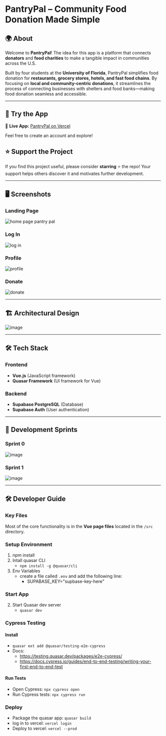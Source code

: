 # **PantryPal – Community Food Donation Made Simple**  

## 🌍 About  

Welcome to **PantryPal**! The idea for this app is a platform that connects **donators** and **food charities** to make a tangible impact in communities across the U.S.  

Built by four students at the **University of Florida**, PantryPal simplifies food donation for **restaurants, grocery stores, hotels, and fast food chains**. By focusing on **local and community-centric donations**, it streamlines the process of connecting businesses with shelters and food banks—making food donation seamless and accessible.  

---

## 📱 Try the App  

🔗 **Live App:** [PantryPal on Vercel](https://pantrypal-lac.vercel.app/#/)  

Feel free to create an account and explore!

## ⭐ Support the Project  
If you find this project useful, please consider **starring** ⭐ the repo! Your support helps others discover it and motivates further development.  

---

## 🖥️ **Screenshots**  

### **Landing Page**  
![home page pantry pal](https://github.com/user-attachments/assets/853163dc-cb5b-42fd-8089-26bef848ee37)  

### **Log In**  
![log in](https://github.com/user-attachments/assets/e9ee5daf-518f-490f-b867-0ceca68ed284)  

### **Profile**  
![profile](https://github.com/user-attachments/assets/ca65b2ca-cf3f-43f0-bc42-f16c4cf3202c)  

### **Donate**  
![donate](https://github.com/user-attachments/assets/12b37aba-1110-4839-9309-2bc5ca57a11d)  

---

## 🏗 **Architectural Design**  
![image](https://github.com/user-attachments/assets/000ef3d3-657b-4b3e-8071-195e989b9789)  

---

## 🛠 **Tech Stack**  

### **Frontend**  
- **Vue.js** (JavaScript framework)  
- **Quasar Framework** (UI framework for Vue)  

### **Backend**  
- **Supabase PostgreSQL** (Database)  
- **Supabase Auth** (User authentication)  

---

## 🚀 Development Sprints  

### **Sprint 0**  
![image](https://github.com/user-attachments/assets/6f6a0619-d544-4f57-9855-7728d0e5da9d)  

### **Sprint 1**  
![image](https://github.com/user-attachments/assets/559bb532-84a0-4589-aa1d-47eaa6b6b89c)  

---

## 🛠 **Developer Guide**  

### **Key Files**  
Most of the core functionality is in the **Vue page files** located in the `/src` directory.  

### **Setup Environment** 

1. npm install
2. Intall quasar CLI
    - `npm install -g @quasar/cli`
3. Env Variables
    - create a file called `.env`  and add the following line:
        - SUPABASE_KEY="supbase-key-here"
    
### Start App

2. Start Quasar dev server
    - `quasar dev`

### Cypress Testing

#### Install 

- `quasar ext add @quasar/testing-e2e-cypress`
- Docs: 
  - https://testing.quasar.dev/packages/e2e-cypress/
  - https://docs.cypress.io/guides/end-to-end-testing/writing-your-first-end-to-end-test

#### Run Tests

- Open Cypress: `npx cypress open`
- Run Cypress tests: `npx cypress run`

### Deploy

- Package the quasar app: `quasar build`
- log in to vercel: `vercel login`
- Deploy to vercel: `vercel --prod`
